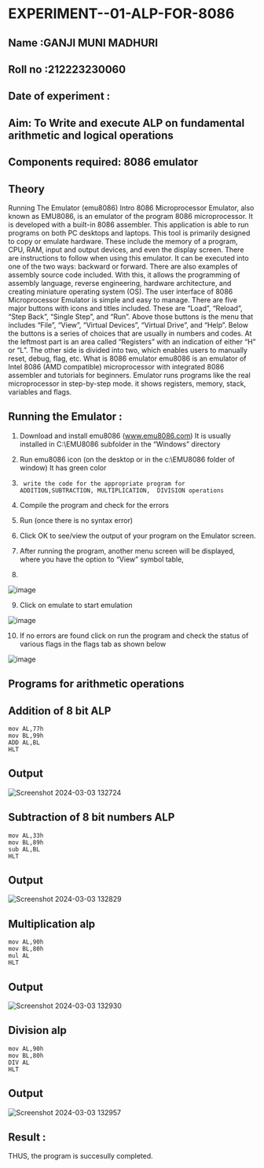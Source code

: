 # EXPERIMENT--01-ALP-FOR-8086
## Name :GANJI MUNI MADHURI
## Roll no :212223230060
## Date of experiment :





## Aim: To Write and execute ALP on fundamental arithmetic and logical operations
## Components required: 8086  emulator 
## Theory 
Running The Emulator (emu8086) Intro 8086 Microprocessor Emulator, also known as EMU8086, is an emulator of the program 8086 microprocessor. It is developed with a built-in 8086 assembler. This application is able to run programs on both PC desktops and laptops. This tool is primarily designed to copy or emulate hardware. These include the memory of a program, CPU, RAM, input and output devices, and even the display screen. There are instructions to follow when using this emulator. It can be executed into one of the two ways: backward or forward. There are also examples of assembly source code included. With this, it allows the programming of assembly language, reverse engineering, hardware architecture, and creating miniature operating system (OS). The user interface of 8086 Microprocessor Emulator is simple and easy to manage. There are five major buttons with icons and titles included. These are “Load”, “Reload”, “Step Back”, “Single Step”, and “Run”. Above those buttons is the menu that includes “File”, “View”, “Virtual Devices”, “Virtual Drive”, and “Help”. Below the buttons is a series of choices that are usually in numbers and codes. At the leftmost part is an area called “Registers” with an indication of either “H” or “L”. The other side is divided into two, which enables users to manually reset, debug, flag, etc. What is 8086 emulator emu8086 is an emulator of Intel 8086 (AMD compatible) microprocessor with integrated 8086 assembler and tutorials for beginners. Emulator runs programs like the real microprocessor in step-by-step mode. it shows registers, memory, stack, variables and flags.


 ## Running the Emulator :
1.	Download and install emu8086 (www.emu8086.com) It is usually installed in C:\EMU8086 subfolder in the “Windows” directory
2.	  Run  emu8086 icon (on the desktop or in the c:\EMU8086 folder of window) It has green color 
 
 
3.		write the code for the appropriate program for ADDITION,SUBTRACTION, MULTIPLICATION,  DIVISION operations 

4.	 Compile the program and check for the errors 
5.	Run (once there is no syntax error) 

6.	Click OK to see/view the output of your program on the Emulator screen. 


7.	After running the program, another menu screen will be displayed, where you have the option to “View” symbol table,
8.	 


![image](https://user-images.githubusercontent.com/36288975/189273263-d65baae9-4b8f-4723-afb3-c0ffa4052b04.png)











9.	Click on emulate to start emulation 








![image](https://user-images.githubusercontent.com/36288975/189273273-9bb36ec1-e2e8-4892-8d35-37707332bfdc.png)








10.	If no errors are found click on run the program and check the status of various flags in the flags tab as shown below 






![image](https://user-images.githubusercontent.com/36288975/189273277-113a2a33-4a40-4ff8-95a5-ecd3a1f504fe.png)







## Programs for arithmetic  operations

## Addition  of 8 bit ALP 
```
mov AL,77h
mov BL,99h
ADD AL,BL
HLT
```


## Output  
 ![Screenshot 2024-03-03 132724](https://github.com/Munimadhuriganji/EXPERIMENT--01-ALP-FOR-8086/assets/138849444/3a3c7122-5e38-4c45-bc1c-d10514ce80b2)

## Subtraction   of 8 bit numbers  ALP 
```
mov AL,33h
mov BL,89h
sub AL,BL
HLT
```
## Output  
![Screenshot 2024-03-03 132829](https://github.com/Munimadhuriganji/EXPERIMENT--01-ALP-FOR-8086/assets/138849444/f445077a-2438-4562-b520-d052e9008588)

## Multiplication alp 
```
mov AL,90h
mov BL,80h
mul AL
HLT
```
## Output  
![Screenshot 2024-03-03 132930](https://github.com/Munimadhuriganji/EXPERIMENT--01-ALP-FOR-8086/assets/138849444/e4b9c8f6-2562-49a8-a725-25d89cd49b27)


## Division alp 
```
mov AL,90h
mov BL,80h
DIV AL
HLT
```
## Output  
![Screenshot 2024-03-03 132957](https://github.com/Munimadhuriganji/EXPERIMENT--01-ALP-FOR-8086/assets/138849444/d4206061-1a33-48d2-82e5-2cfc46babdba)


## Result :
THUS, the program is succesully completed.








